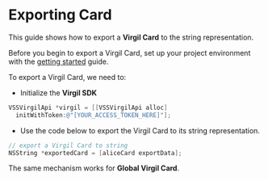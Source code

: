 # Exporting Card

This guide shows how to export a **Virgil Card** to the string representation.

Before you begin to export a Virgil Card, set up your project environment with the [getting started](/docs/objectivec/guides/configuration/client.md) guide.

To export a Virgil Card, we need to:

- Initialize the **Virgil SDK**

```objectivec
VSSVirgilApi *virgil = [[VSSVirgilApi alloc]
  initWithToken:@"[YOUR_ACCESS_TOKEN_HERE]"];
```

- Use the code below to export the Virgil Card to its string representation.

```objectivec
// export a Virgil Card to string
NSString *exportedCard = [aliceCard exportData];
```

The same mechanism works for **Global Virgil Card**.
